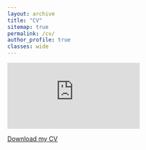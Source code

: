 ```yaml
---
layout: archive
title: "CV"
sitemap: true
permalink: /cv/
author_profile: true
classes: wide
---
```


<embed src="https://github.com/fritz-io/fritz-io.github.io/blob/main/assets/CV.pdf" type="application/pdf" />

[Download my CV](/assets/CV.pdf)


